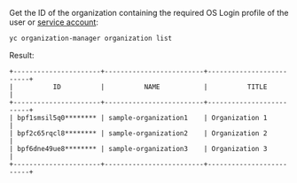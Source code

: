 Get the ID of the organization containing the required OS Login profile of the user or [service account](../../iam/concepts/users/service-accounts.md):

```bash
yc organization-manager organization list
```

Result:

```text
+----------------------+-------------------------+-------------------------+
|          ID          |          NAME           |          TITLE          |
+----------------------+-------------------------+-------------------------+
| bpf1smsil5q0******** | sample-organization1    | Organization 1          |
| bpf2c65rqcl8******** | sample-organization2    | Organization 2          |
| bpf6dne49ue8******** | sample-organization3    | Organization 3          |
+----------------------+-------------------------+-------------------------+
```